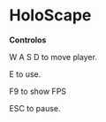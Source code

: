 # HoloScape
 
 
 
 
 
 
**Controlos**

 W A S D to move player.
 
 E to use.
 
 F9 to show FPS
 
 ESC to pause.
 
